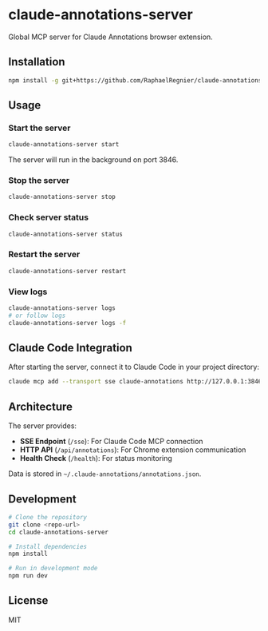 # claude-annotations-server

Global MCP server for Claude Annotations browser extension.

## Installation

```bash
npm install -g git+https://github.com/RaphaelRegnier/claude-annotations-server.git
```

## Usage

### Start the server

```bash
claude-annotations-server start
```

The server will run in the background on port 3846.

### Stop the server

```bash
claude-annotations-server stop
```

### Check server status

```bash
claude-annotations-server status
```

### Restart the server

```bash
claude-annotations-server restart
```

### View logs

```bash
claude-annotations-server logs
# or follow logs
claude-annotations-server logs -f
```

## Claude Code Integration

After starting the server, connect it to Claude Code in your project directory:

```bash
claude mcp add --transport sse claude-annotations http://127.0.0.1:3846/sse
```

## Architecture

The server provides:
- **SSE Endpoint** (`/sse`): For Claude Code MCP connection
- **HTTP API** (`/api/annotations`): For Chrome extension communication
- **Health Check** (`/health`): For status monitoring

Data is stored in `~/.claude-annotations/annotations.json`.

## Development

```bash
# Clone the repository
git clone <repo-url>
cd claude-annotations-server

# Install dependencies
npm install

# Run in development mode
npm run dev
```

## License

MIT